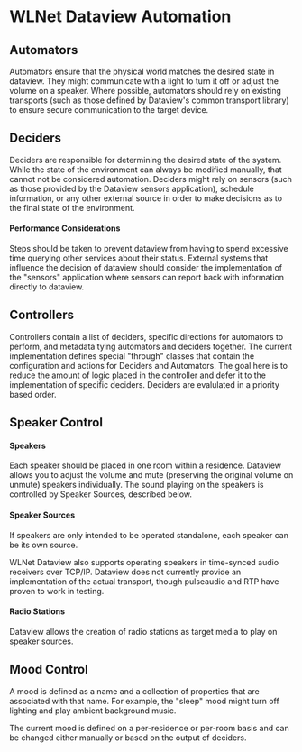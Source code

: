 WLNet Dataview Automation
=========================

Automators
----

Automators ensure that the physical world matches the desired state in dataview. They might communicate with a light to turn it off or adjust the volume on a speaker. Where possible, automators should rely on existing transports (such as those defined by Dataview's common transport library) to ensure secure communication to the target device.

Deciders
----

Deciders are responsible for determining the desired state of the system. While the state of the environment can always be modified manually, that cannot not be considered automation. Deciders might rely on sensors (such as those provided by the Dataview sensors application), schedule information, or any other external source in order to make decisions as to the final state of the environment.

#### Performance Considerations

Steps should be taken to prevent dataview from having to spend excessive time querying other services about their status. External systems that influence the decision of dataview should consider the implementation of the "sensors" application where sensors can report back with information directly to dataview.

Controllers
----

Controllers contain a list of deciders, specific directions for automators to perform, and metadata tying automators and deciders together. The current implementation defines special "through" classes that contain the configuration and actions for Deciders and Automators. The goal here is to reduce the amount of logic placed in the controller and defer it to the implementation of specific deciders. Deciders are evalulated in a priority based order.

Speaker Control
----

#### Speakers

Each speaker should be placed in one room within a residence. Dataview allows you to adjust the volume and mute (preserving the original volume on unmute) speakers individually. The sound playing on the speakers is controlled by Speaker Sources, described below.

#### Speaker Sources

If speakers are only intended to be operated standalone, each speaker can be its own source.

WLNet Dataview also supports operating speakers in time-synced audio receivers over TCP/IP. Dataview does not currently provide an implementation of the actual transport, though pulseaudio and RTP have proven to work in testing.

#### Radio Stations

Dataview allows the creation of radio stations as target media to play on speaker sources.


Mood Control
----

A mood is defined as a name and a collection of properties that are associated with that name. For example, the "sleep" mood might turn off lighting and play ambient background music.

The current mood is defined on a per-residence or per-room basis and can be changed either manually or based on the output of deciders.
